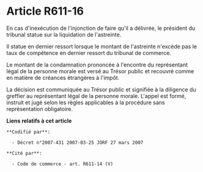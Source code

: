 # Article R611-16

En cas d'inexécution de l'injonction de faire qu'il a délivrée, le président du tribunal statue sur la liquidation de
l'astreinte.

Il statue en dernier ressort lorsque le montant de l'astreinte n'excède pas le taux de compétence en dernier ressort du
tribunal de commerce.

Le montant de la condamnation prononcée à l'encontre du représentant légal de la personne morale est versé au Trésor public
et recouvré comme en matière de créances étrangères à l'impôt.

La décision est communiquée au Trésor public et signifiée à la diligence du greffier au représentant légal de la personne
morale. L'appel est formé, instruit et jugé selon les règles applicables à la procédure sans représentation obligatoire.

**Liens relatifs à cet article**

	**Codifié par**:

	  - Décret n°2007-431 2007-03-25 JORF 27 mars 2007

	**Cité par**:

	  - Code de commerce - art. R611-14 (V)
